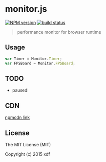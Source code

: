 # monitor.js

[![NPM version][npm-image]][npm-url]
[![build status][travis-image]][travis-url]

[npm-image]: https://img.shields.io/npm/v/monitor.js.svg?style=flat-square
[npm-url]: https://npmjs.org/package/monitor.js
[travis-image]: https://img.shields.io/travis/macacajs/monitor.js.svg?style=flat-square
[travis-url]: https://travis-ci.org/macacajs/monitor.js

> performance monitor for browser runtime

## Usage

``` javascript
var Timer = Monitor.Timer;
var FPSBoard = Monitor.FPSBoard;
```

## TODO

- paused

## CDN

[npmcdn link](//npmcdn.com/monitor.js@latest/monitor.js)

## License

The MIT License (MIT)

Copyright (c) 2015 xdf
